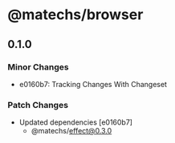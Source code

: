 # @matechs/browser

## 0.1.0
### Minor Changes

- e0160b7: Tracking Changes With Changeset

### Patch Changes

- Updated dependencies [e0160b7]
  - @matechs/effect@0.3.0
